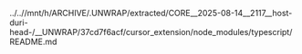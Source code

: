 ../..//mnt/h/ARCHIVE/.UNWRAP/extracted/CORE__2025-08-14__2117__host-duri-head-/__UNWRAP/37cd7f6acf/cursor_extension/node_modules/typescript/README.md